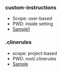 

### custom-instructions
- Scope: user-based
- PWD: inside setting
- [Sample1](custom-instructions/sample1.md)

### .clinerules
- scope: project-based
- PWD: root/.clinerules
- [Sample](.clinerules.md)


